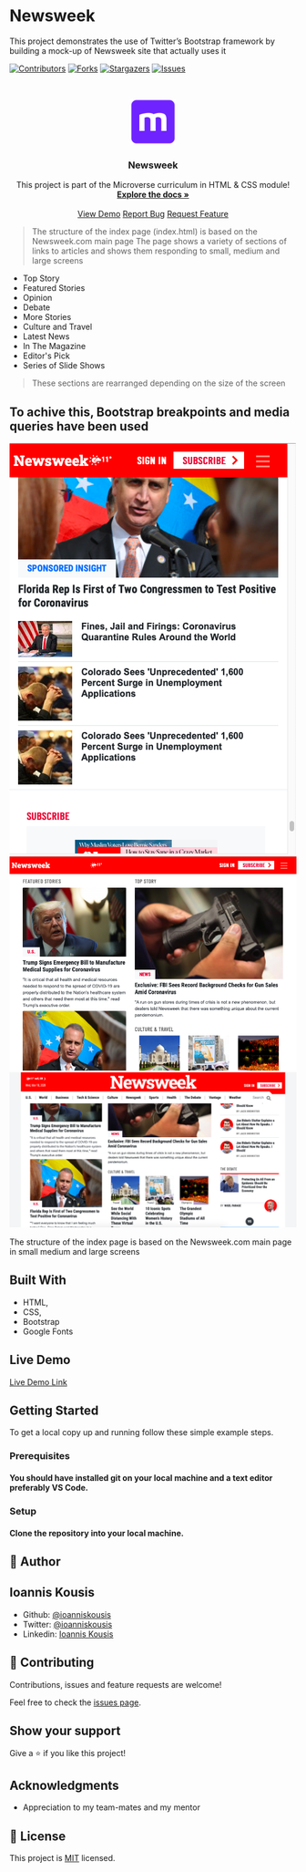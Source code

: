 # Newsweek
This project demonstrates the use of Twitter’s Bootstrap framework by building a mock-up of Newsweek site that actually uses it

<!-- PROJECT SHIELDS -->
<!--
*** I'm using markdown "reference style" links for readability.
*** Reference links are enclosed in brackets [ ] instead of parentheses ( ).
*** See the bottom of this document for the declaration of the reference variables
*** for contributors-url, forks-url, etc. This is an optional, concise syntax you may use.
*** https://www.markdownguide.org/basic-syntax/#reference-style-links
-->
[![Contributors][contributors-shield]][contributors-url]
[![Forks][forks-shield]][forks-url]
[![Stargazers][stars-shield]][stars-url]
[![Issues][issues-shield]][issues-url]

<!-- PROJECT LOGO -->
<br />
<p align="center">
  <a href="https://github.com/ioanniskousis/Newsweek">
    <img src="images/microverse.png" alt="Microverse Logo" width="80" height="80">
  </a>

  <h3 align="center">Newsweek</h3>

  <p align="center">
    This project is part of the Microverse curriculum in HTML & CSS module!
    <br />
    <a href="https://github.com/ioanniskousis/Newsweek"><strong>Explore the docs »</strong></a>
    <br />
    <br />
    <a href="https://rawcdn.githack.com/ioanniskousis/Newsweek/28c62a58c2666b8e3f333e49a76818bdcc00e66a/index.html">View Demo</a>
    <a href="https://github.com/ioanniskousis/Newsweek/issues">Report Bug</a>
    <a href="https://github.com/ioanniskousis/Newsweek/issues">Request Feature</a>
  </p>
</p>

> The structure of the index page (index.html) is based on the Newsweek.com main page
> The page shows a variety of sections of links to articles and shows them responding to small, medium and large screens
- Top Story
- Featured Stories
- Opinion
- Debate
- More Stories
- Culture and Travel
- Latest News
- In The Magazine
- Editor's Pick
- Series of Slide Shows

>These sections are rearranged depending on the size of the screen

## To achive this, Bootstrap breakpoints and media queries have been used

![screenshot](images/Screen_Shot_sm.png)
![screenshot](images/Screen_Shot_md.png)
![screenshot](images/Screen_Shot_lg.png)

The structure of the index page is based on the Newsweek.com main page in small medium and large screens

## Built With

- HTML,
- CSS,
- Bootstrap
- Google Fonts

## Live Demo

[Live Demo Link](https://rawcdn.githack.com/ioanniskousis/Newsweek/28c62a58c2666b8e3f333e49a76818bdcc00e66a/index.html)

## Getting Started

To get a local copy up and running follow these simple example steps.

### Prerequisites

#### You should have installed git on your local machine and a text editor preferably VS Code.

### Setup

#### Clone the repository into your local machine.


## 👤 Author
## Ioannis Kousis

- Github: [@ioanniskousis](https://github.com/ioanniskousis)
- Twitter: [@ioanniskousis](https://twitter.com/ioanniskousis)
- Linkedin: [Ioannis Kousis](https://www.linkedin.com/in/ioannis-kousis-9a5051b4/)

## 🤝 Contributing

Contributions, issues and feature requests are welcome!

Feel free to check the [issues page](issues/).

## Show your support

Give a ⭐️ if you like this project!

## Acknowledgments

- Appreciation to my team-mates and my mentor

<!-- MARKDOWN LINKS & IMAGES -->
<!-- https://www.markdownguide.org/basic-syntax/#reference-style-links -->
[contributors-shield]: https://img.shields.io/github/contributors/ioanniskousis/Newsweek.svg?style=flat-square
[contributors-url]: https://github.com/ioanniskousis/Newsweek/graphs/contributors
[forks-shield]: https://img.shields.io/github/forks/ioanniskousis/Newsweek.svg?style=flat-square
[forks-url]: https://github.com/ioanniskousis/Newsweek/network/members
[stars-shield]: https://img.shields.io/github/stars/ioanniskousis/Newsweek.svg?style=flat-square
[stars-url]: https://github.com/ioanniskousis/Newsweek/stargazers
[issues-shield]: https://img.shields.io/github/issues/ioanniskousis/Newsweek.svg?style=flat-square
[issues-url]: https://github.com/ioanniskousis/Newsweek/issues

## 📝 License

This project is [MIT](lic.url) licensed.


